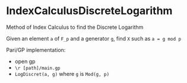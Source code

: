 # IndexCalculusDiscreteLogarithm
Method of Index Calculus to find the Discrete Logarithm

Given an element `a` of `F_p` and a generator `g`, find `X` such as `a = g mod p`

Pari/GP implementation:
  - open gp
  - `\r [path]/main.gp`
  - `LogDiscret(a, g)` where `g` is `Mod(g, p)`
